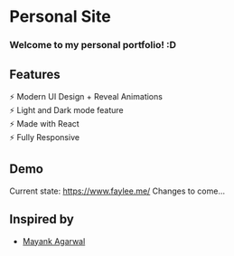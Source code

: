 # Personal Site

### Welcome to my personal portfolio! :D

<!--<h2 align="center">
  <img src="https://github.com/mayankagarwal09/dev-portfolio/blob/master/images/dev-portfolio.gif" alt="Dev Portfolio" />
  <br>
</h2> -->

## Features

⚡️ Modern UI Design + Reveal Animations\
⚡️ Light and Dark mode feature\
⚡️ Made with React\
⚡️ Fully Responsive

## Demo
Current state: https://www.faylee.me/
Changes to come...

<!--To view the demo: **[click here](https://dev-portfolio-mayankagarwal09.vercel.app)**-->

## Inspired by

- [Mayank Agarwal](https://mayankagarwal09.com)
